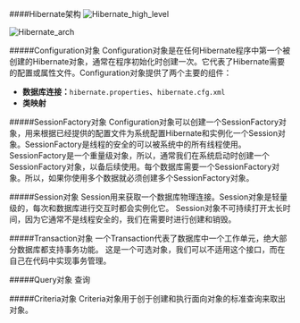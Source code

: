 ####Hibernate架构
![Hibernate_high_level](http://www.tutorialspoint.com/images/hibernate_high_level.jpg)

![Hibernate_arch](http://www.tutorialspoint.com/images/hibernate_architecture.jpg)

#####Configuration对象
Configuration对象是在任何Hibernate程序中第一个被创建的Hibernate对象，通常在程序初始化时创建一次。它代表了Hibernate需要的配置或属性文件。Configuration对象提供了两个主要的组件：
- **数据库连接：**<code>hibernate.properties</code>、<code>hibernate.cfg.xml</code>
- **类映射**

#####SessionFactory对象
Configuration对象可以创建一个SessionFactory对象，用来根据已经提供的配置文件为系统配置Hibernate和实例化一个Session对象。SessionFactory是线程的安全的可以被系统中的所有线程使用。
SessionFactory是一个重量级对象，所以，通常我们在系统启动时创建一个SessionFactory对象，以备后续使用。每个数据库需要一个SessionFactory对象。所以，如果你使用多个数据就必须创建多个SessionFactory对象。

#####Session对象
Session用来获取一个数据库物理连接。Session对象是轻量级的，每次和数据库进行交互时都会实例化它。
Session对象不可持续打开太长时间，因为它通常不是线程安全的，我们在需要时进行创建和销毁。

#####Transaction对象
一个Transaction代表了数据库中一个工作单元，绝大部分数据库都支持事务功能。
这是一个可选对象，我们可以不适用这个接口，而在自己在代码中实现事务管理。

#####Query对象
查询

#####Criteria对象
Criteria对象用于创于创建和执行面向对象的标准查询来取出对象。
